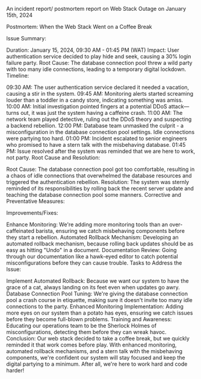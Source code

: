 An incident report/ postmortem report on Web Stack Outage on January 15th, 2024

Postmortem: When the Web Stack Went on a Coffee Break

Issue Summary:

Duration: January 15, 2024, 09:30 AM - 01:45 PM (WAT)
Impact: User authentication service decided to play hide and seek, causing a 30% login failure party.
Root Cause: The database connection pool threw a wild party with too many idle connections, leading to a temporary digital lockdown.
Timeline:

09:30 AM: The user authentication service declared it needed a vacation, causing a stir in the system.
09:45 AM: Monitoring alerts started screaming louder than a toddler in a candy store, indicating something was amiss.
10:00 AM: Initial investigation pointed fingers at a potential DDoS attack—turns out, it was just the system having a caffeine crash.
11:00 AM: The network team played detective, ruling out the DDoS theory and suspecting a backend rebellion.
12:00 PM: Database team unmasked the culprit - a misconfiguration in the database connection pool settings. Idle connections were partying too hard.
01:00 PM: Incident escalated to senior engineers who promised to have a stern talk with the misbehaving database.
01:45 PM: Issue resolved after the system was reminded that we are here to work, not party.
Root Cause and Resolution:

Root Cause: The database connection pool got too comfortable, resulting in a chaos of idle connections that overwhelmed the database resources and triggered the authentication rebellion.
Resolution: The system was sternly reminded of its responsibilities by rolling back the recent server update and teaching the database connection pool some manners.
Corrective and Preventative Measures:

Improvements/Fixes:

Enhance Monitoring: We're adding more monitoring tools than an over-caffeinated barista, ensuring we catch misbehaving components before they start a rebellion.
Automated Rollback Mechanism: Developing an automated rollback mechanism, because rolling back updates should be as easy as hitting "Undo" in a document.
Documentation Review: Going through our documentation like a hawk-eyed editor to catch potential misconfigurations before they can cause trouble.
Tasks to Address the Issue:

Implement Automated Rollback: Because we want our system to have the grace of a cat, always landing on its feet even when updates go awry.
Database Connection Pool Tuning: We're giving the database connection pool a crash course in etiquette, making sure it doesn't invite too many idle connections to the party.
Enhanced Monitoring Implementation: Adding more eyes on our system than a potato has eyes, ensuring we catch issues before they become full-blown problems.
Training and Awareness: Educating our operations team to be the Sherlock Holmes of misconfigurations, detecting them before they can wreak havoc.
Conclusion:
Our web stack decided to take a coffee break, but we quickly reminded it that work comes before play. With enhanced monitoring, automated rollback mechanisms, and a stern talk with the misbehaving components, we're confident our system will stay focused and keep the digital partying to a minimum. After all, we're here to work hard and code harder!
